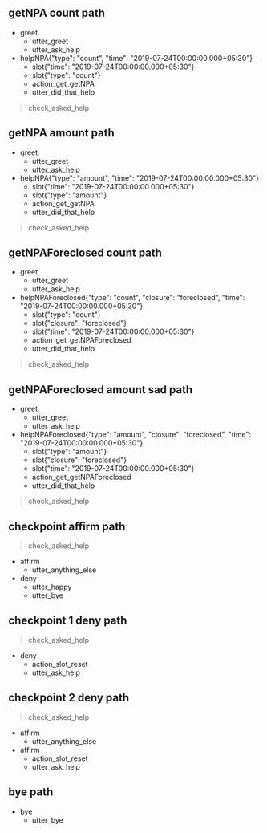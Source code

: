 ## getNPA count path
* greet
    - utter_greet
    - utter_ask_help
* helpNPA{"type": "count", "time": "2019-07-24T00:00:00.000+05:30"}
    - slot{"time": "2019-07-24T00:00:00.000+05:30"}
    - slot{"type": "count"}
    - action_get_getNPA
    - utter_did_that_help
> check_asked_help

## getNPA amount path
* greet
    - utter_greet
    - utter_ask_help
* helpNPA{"type": "amount", "time": "2019-07-24T00:00:00.000+05:30"}
    - slot{"time": "2019-07-24T00:00:00.000+05:30"}
    - slot{"type": "amount"}
    - action_get_getNPA
    - utter_did_that_help
> check_asked_help

## getNPAForeclosed count path
* greet
    - utter_greet
    - utter_ask_help
* helpNPAForeclosed{"type": "count", "closure": "foreclosed", "time": "2019-07-24T00:00:00.000+05:30"}
    - slot{"type": "count"}
    - slot{"closure": "foreclosed"}
    - slot{"time": "2019-07-24T00:00:00.000+05:30"}
    - action_get_getNPAForeclosed
    - utter_did_that_help
> check_asked_help

## getNPAForeclosed amount sad path
* greet
    - utter_greet
    - utter_ask_help
* helpNPAForeclosed{"type": "amount", "closure": "foreclosed", "time": "2019-07-24T00:00:00.000+05:30"}
    - slot{"type": "amount"}
    - slot{"closure": "foreclosed"}
    - slot{"time": "2019-07-24T00:00:00.000+05:30"}
    - action_get_getNPAForeclosed
    - utter_did_that_help
> check_asked_help

## checkpoint affirm path
> check_asked_help
* affirm
    - utter_anything_else
* deny
    - utter_happy
    - utter_bye

## checkpoint 1 deny path
> check_asked_help
* deny
    - action_slot_reset
    - utter_ask_help

## checkpoint 2 deny path
> check_asked_help
* affirm
    - utter_anything_else
* affirm
    - action_slot_reset
    - utter_ask_help

## bye path
* bye
    - utter_bye
